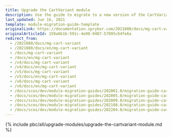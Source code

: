 ```yaml
---
title: Upgrade the CartVariant module
description: Use the guide to migrate to a new version of the CartVariant module.
last_updated: Jun 16, 2021
template: module-migration-guide-template
originalLink: https://documentation.spryker.com/2021080/docs/mg-cart-variant
originalArticleId: 159a6b1b-591c-4e98-9487-57895c64fe6a
redirect_from:
  - /2021080/docs/mg-cart-variant
  - /2021080/docs/en/mg-cart-variant
  - /docs/mg-cart-variant
  - /docs/en/mg-cart-variant
  - /v4/docs/mg-cart-variant
  - /v4/docs/en/mg-cart-variant
  - /v5/docs/mg-cart-variant
  - /v5/docs/en/mg-cart-variant
  - /v6/docs/mg-cart-variant
  - /v6/docs/en/mg-cart-variant
  - /docs/scos/dev/module-migration-guides/202001.0/migration-guide-cartvariant.html
  - /docs/scos/dev/module-migration-guides/202005.0/migration-guide-cartvariant.html
  - /docs/scos/dev/module-migration-guides/202009.0/migration-guide-cartvariant.html
  - /docs/scos/dev/module-migration-guides/202108.0/migration-guide-cartvariant.html
  - /docs/scos/dev/module-migration-guides/202204.0/migration-guide-cartvariant.html
---
```

{% include pbc/all/upgrade-modules/upgrade-the-cartvariant-module.md %} <!-- To edit, see /_includes/pbc/all/upgrade-modules/upgrade-the-cartvariant-module.md -->
